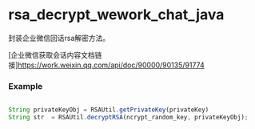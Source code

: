 # rsa_decrypt_wework_chat_java
封装企业微信回话rsa解密方法。

[企业微信获取会话内容文档链接]https://work.weixin.qq.com/api/doc/90000/90135/91774


### Example

```javascript

String privateKeyObj = RSAUtil.getPrivateKey(privateKey)
String str  = RSAUtil.decryptRSA(ncrypt_random_key, privateKeyObj);


